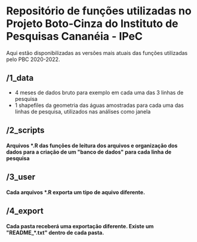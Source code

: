 # Repositório de funções utilizadas no Projeto Boto-Cinza do Instituto de Pesquisas Cananéia - IPeC

Aqui estão disponibilizadas as versões mais atuais das funções utilizadas pelo PBC 2020-2022.

## /1_data

- 4 meses de dados bruto para exemplo em cada uma das 3 linhas de pesquisa
- 1 shapefiles da geometria das águas amostradas para cada uma das linhas de pesquisa, utilizados nas análises como janela

## /2_scripts

#### Arquivos \*.R das funções de leitura dos arquivos e organização dos dados para a criação de um "banco de dados" para cada linha de pesquisa

## /3_user

#### Cada arquivos \*.R exporta um tipo de aquivo diferente.

## /4_export

#### Cada pasta receberá uma exportação diferente. Existe um "README_*.txt" dentro de cada pasta.
